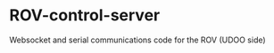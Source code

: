 ROV-control-server
==================

Websocket and serial communications code for the ROV (UDOO side)
